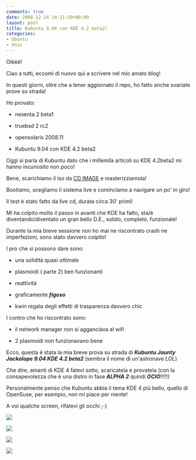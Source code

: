 ```yaml
---
comments: true
date: 2008-12-24 14:11:59+00:00
layout: post
title: Kubuntu 9.04 con KDE 4.2 beta2!
categories:
- Ubuntu
- Unix
---
```


Olèèè!

Ciao a tutti, eccomi di nuovo qui a scrivere nel mio amato blog!

In questi giorni, oltre che a tener aggiornato il repo, ho fatto anche svariate prove su strada!

Ho provato:



	
  * nexenta 2 beta1

	
  * truebsd 2 rc2

	
  * opensolaris 2008.11

	
  * Kubuntu 9.04 con KDE 4.2 beta2


Oggi si parla di Kubuntu dato che i millemila articoli su KDE 4.2beta2 mi hanno incuriosito non poco!

Bene, scarichiamo il iso da [CD IMAGE](www.cdimage.ubuntu.com) e masterizziamola!

Bootiamo, scegliamo il sistema live e cominciamo a navigare un po' in giro!

Il test è stato fatto da live cd, durata circa 30' primi!

Mi ha colpito molto il passo in avanti che KDE ha fatto, sta/è diventando/diventato un gran bello D.E., solido, completo, funzionale!

Durante la mia breve sessione non ho mai ne riscontrato crash ne imperfezioni, sono stato davvero colpito!

I pro che si possono dare sono:



	
  * una solidità quasi ottimale

	
  * plasmoidi ( parte 2) ben funzionanti

	
  * reattività

	
  * graficamente _**figoso**_

	
  * kwin regala degli effetti di trasparenza davvero chic


I contro che ho riscontrato sono:

	
  * il network manager non si agganciava al wifi

	
  * 2 plasmoidi non funzionavano bene


Ecco, questa è stata la mia breve prova su strada di _**Kubuntu Jaunty Jackalope 9.04 KDE 4.2 beta2**_ (sembra il nome di un'astronave _LOL_)

Che dire, amanti di KDE 4 fatevi sotto, scaricatela e provatela (con la consapevolezza che è una distro in fase _**ALPHA 2**_ quindi _**OCIO**_!!!!!)

Personalmente penso che Kubuntu abbia il tema KDE 4 più bello, quello di OpenSuse, per esempio, non mi piace per niente!

A voi qualche screen, rifatevi gli occhi ;-)


[![](http://www.allfreeportal.com/imghost/thumbs/284453schermata1.png)](http://www.allfreeportal.com/imghost/viewer.php?id=284453schermata1.png)




[![](http://www.allfreeportal.com/imghost/thumbs/721621schermata2.png)](http://www.allfreeportal.com/imghost/viewer.php?id=721621schermata2.png)




[![](http://www.allfreeportal.com/imghost/thumbs/428991schermata3.png)](http://www.allfreeportal.com/imghost/viewer.php?id=428991schermata3.png)




[![](http://www.allfreeportal.com/imghost/thumbs/561256schermata4.png)](http://www.allfreeportal.com/imghost/viewer.php?id=561256schermata4.png)

